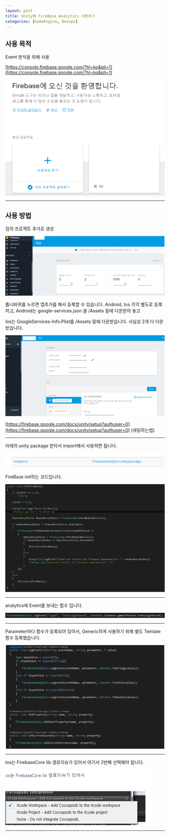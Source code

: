 ```yaml
---
layout: post
title: Unity에 FireBase Analytics 사용하기
categories: [GameEngine, Devops]
---
```


## 사용 목적

Event 분석을 위해 사용

[https://console.firebase.google.com/?hl=ko&pli=1](https://console.firebase.google.com/?hl=ko&pli=1)

![](/assets/images/2019-10-10-Unity에%20FireBase%20넣기/2019-10-10-14-08-53.png)

***

## 사용 방법

임의 프로젝트 추가로 생성

![](/assets/images/2019-10-10-Unity에%20FireBase%20넣기/2019-10-10-14-09-40.png)

톱니바퀴를 누르면 앱추가를 해서 등록할 수 있습니다. Android, Ios 각각 별도로 등록하고, Android는 google-services.json 을 /Assets 밑에 다운받아 놓고

Ios는 GoogleServices-Info.Plist를 /Assets 밑에 다운받습니다. 사실상 2개 다 다운받습니다.

![](/assets/images/2019-10-10-Unity에%20FireBase%20넣기/2019-10-10-14-13-12.png)


[https://firebase.google.com/docs/unity/setup?authuser=0](https://firebase.google.com/docs/unity/setup?authuser=0) (세팅하는법)

***

아래의 unity package 받아서 import해서 사용하면 됩니다.

![](/assets/images/2019-10-10-Unity에%20FireBase%20넣기/2019-10-10-14-15-31.png)


FireBase init하는 코드입니다.

![](/assets/images/2019-10-10-Unity에%20FireBase%20넣기/2019-10-10-14-18-06.png)

***

analytics에 Event를 보내는 함수 입니다.

![](/assets/images/2019-10-10-Unity에%20FireBase%20넣기/2019-10-10-14-18-42.png)

***

Parameter마다 함수가 등록되어 있어서, Generic하게 사용하기 위해 별도 Temlate 함수 등록했습니다.

![](/assets/images/2019-10-10-Unity에%20FireBase%20넣기/2019-10-10-14-19-18.png)

***

Ios는 FirebaseCore lib 경로이슈가 있어서 여기서 2번째 선택해야 됩니다.

![](/assets/images/2019-10-10-Unity에%20FireBase%20넣기/2019-10-10-14-19-56.png)

***